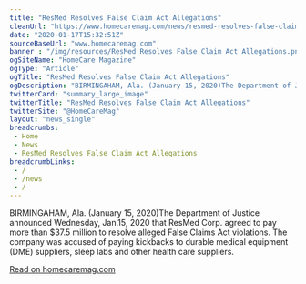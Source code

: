 ```yaml
--- 
title: "ResMed Resolves False Claim Act Allegations"
cleanUrl: "https://www.homecaremag.com/news/resmed-resolves-false-claim-act-allegations"
date: "2020-01-17T15:32:51Z"
sourceBaseUrl: "www.homecaremag.com"
banner : "/img/resources/ResMed Resolves False Claim Act Allegations.png"
ogSiteName: "HomeCare Magazine"
ogType: "Article"
ogTitle: "ResMed Resolves False Claim Act Allegations"
ogDescription: "BIRMINGAHAM, Ala. (January 15, 2020)The Department of Justice announced Wednesday, Jan.15, 2020 that ResMed Corp. agreed to pay more than $37.5 million to resolve alleged False Claims Act violations. The company was accused of paying kickbacks to durable medical equipment (DME) suppliers, sleep labs and other health care suppliers."
twitterCard: "summary_large_image"
twitterTitle: "ResMed Resolves False Claim Act Allegations"
twitterSite: "@HomeCareMag"
layout: "news_single"
breadcrumbs:
 - Home
 - News
 - ResMed Resolves False Claim Act Allegations
breadcrumbLinks:
 - / 
 - /news
 - / 
---
```

BIRMINGAHAM, Ala. (January 15, 2020)The Department of Justice announced Wednesday, Jan.15, 2020 that ResMed Corp. agreed to pay more than $37.5 million to resolve alleged False Claims Act violations. The company was accused of paying kickbacks to durable medical equipment (DME) suppliers, sleep labs and other health care suppliers.  
  
[Read on homecaremag.com](https://www.homecaremag.com/news/resmed-resolves-false-claim-act-allegations)
